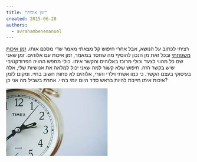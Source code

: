 ```yaml
---
title: "זמן איכות"
created: 2015-06-28
authors: 
  - avrahambenemanuel
---
```


רציתי לכתוב על הנושא, אבל אחרי חיפוש קל מצאתי מאמר שדי מסכם אותו. [זמן איכות משפחתי](http://www.fatherhood.co.il/2011/06/זמן-איכות-הגדרה/) ובכל זאת מן הנכון להוסיף מה שחסר במאמר, זמן איכות עם אלוהים. זמן שאני שם כל מהווי לצעד וכולי מרוכז באלוהים והקשר איתו. כולי מחפש ההויה הפרודקטיבי שיש בקשר הזה. חיפוש שלא קשור למה שאני יכול למלאה את אנושיות שלי, אלה בעיסוקי בעצם הקשר. כי כמו אשתי וילדי והורי, אלוהים לא פחות חשוב בחיי. ומקום לזמן איכות איתו חייבת להיות בראש סדר היום יומי בחיי. אחרת בשביל מה אני כן?

[![image](assets/images/wpid-wp-1435516442661.jpeg "wp-1435516442661")](http://aviwollman.files.wordpress.com/2015/06/wpid-wp-1435516442661.jpeg)
